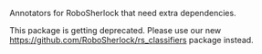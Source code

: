 Annotators for RoboSherlock that need extra dependencies.

This package is getting deprecated. Please use our new https://github.com/RoboSherlock/rs_classifiers package instead.
